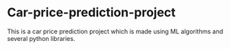 # Car-price-prediction-project
This is a car price prediction project which is made using ML algorithms and several python libraries.
